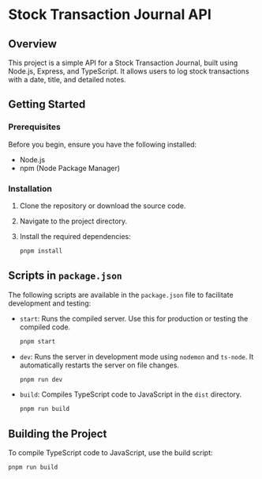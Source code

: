 # Stock Transaction Journal API

## Overview

This project is a simple API for a Stock Transaction Journal, built using Node.js, Express, and TypeScript. It allows users to log stock transactions with a date, title, and detailed notes.

## Getting Started

### Prerequisites

Before you begin, ensure you have the following installed:
- Node.js
- npm (Node Package Manager)

### Installation

1. Clone the repository or download the source code.
2. Navigate to the project directory.
3. Install the required dependencies:

    ```bash
    pnpm install
    ```

## Scripts in `package.json`

The following scripts are available in the `package.json` file to facilitate development and testing:

- `start`: Runs the compiled server. Use this for production or testing the compiled code.
    ```bash
    pnpm start
    ```

- `dev`: Runs the server in development mode using `nodemon` and `ts-node`. It automatically restarts the server on file changes.
    ```bash
    pnpm run dev
    ```

- `build`: Compiles TypeScript code to JavaScript in the `dist` directory.
    ```bash
    pnpm run build
    ```

## Building the Project

To compile TypeScript code to JavaScript, use the build script:

```bash
pnpm run build

